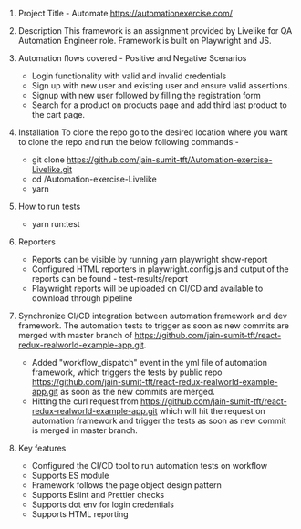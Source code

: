1. Project Title - Automate https://automationexercise.com/

2. Description
   This framework is an assignment provided by Livelike for QA Automation Engineer role. Framework is built on Playwright and JS.

3. Automation flows covered - Positive and Negative Scenarios

   - Login functionality with valid and invalid credentials
   - Sign up with new user and existing user and ensure valid assertions.
   - Signup with new user followed by filling the registration form
   - Search for a product on products page and add third last product to the cart page.

4. Installation
   To clone the repo go to the desired location where you want to clone the repo and run the below following commands:-

   - git clone https://github.com/jain-sumit-tft/Automation-exercise-Livelike.git
   - cd /Automation-exercise-Livelike
   - yarn

5. How to run tests

   - yarn run:test

6. Reporters

   - Reports can be visible by running yarn playwright show-report
   - Configured HTML reporters in playwright.config.js and output of the reports can be found - test-results/report
   - Playwright reports will be uploaded on CI/CD and available to download through pipeline

7. Synchronize CI/CD integration between automation framework and dev framework.
   The automation tests to trigger as soon as new commits are merged with master branch of https://github.com/jain-sumit-tft/react-redux-realworld-example-app.git.

   - Added "workflow_dispatch" event in the yml file of automation framework, which triggers the tests by public repo https://github.com/jain-sumit-tft/react-redux-realworld-example-app.git as soon as the new commits are merged.
   - Hitting the curl request from https://github.com/jain-sumit-tft/react-redux-realworld-example-app.git which will hit the request on automation framework and trigger the tests as soon as new commit is merged in master branch.

8. Key features

   - Configured the CI/CD tool to run automation tests on workflow
   - Supports ES module
   - Framework follows the page object design pattern
   - Supports Eslint and Prettier checks
   - Supports dot env for login credentials
   - Supports HTML reporting
